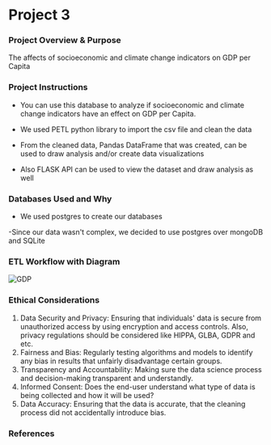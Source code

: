 <h1>Project 3</h1>

<h3>Project Overview & Purpose</h3>

The affects of socioeconomic and climate change indicators on GDP per Capita

<h3>Project Instructions</h3>

- You can use this database to analyze if socioeconomic and climate change indicators have an effect on GDP per Capita.​

- We used PETL python library to import the csv file and clean the data​

- From the cleaned data, Pandas DataFrame that was created, can be used to draw analysis and/or create data visualizations

- Also FLASK API can be used to view the dataset and draw analysis as well


<h3>Databases Used and Why</h3>

- We used postgres to create our databases
  
-Since our data wasn't complex, we decided to use postgres over mongoDB and SQLite

<h3>ETL Workflow with Diagram</h3>

![GDP](https://github.com/matvio16/project-3/assets/15304495/e78077b1-9840-4a24-b205-bc24fe390410)


<h3>Ethical Considerations</h3>

1. Data Security and Privacy: Ensuring that individuals' data is secure from unauthorized access by using encryption and access controls. Also, privacy regulations should be considered like HIPPA, GLBA, GDPR and etc.
2. Fairness and Bias: Regularly testing algorithms and models to identify any bias in results that unfairly disadvantage certain groups.
3. Transparency and Accountability: Making sure the data science process and decision-making transparent and understandly.
4. Informed Consent: Does the end-user understand what type of data is being collected and how it will be used?
5. Data Accuracy: Ensuring that the data is accurate, that the cleaning process did not accidentally introduce bias. 


<h3>References</h3>

